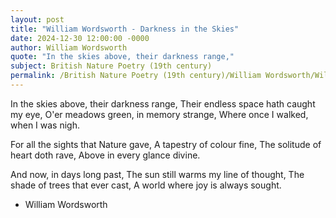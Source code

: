 ```yaml
---
layout: post
title: "William Wordsworth - Darkness in the Skies"
date: 2024-12-30 12:00:00 -0000
author: William Wordsworth
quote: "In the skies above, their darkness range,"
subject: British Nature Poetry (19th century)
permalink: /British Nature Poetry (19th century)/William Wordsworth/William Wordsworth - Darkness in the Skies
---
```


In the skies above, their darkness range,
Their endless space hath caught my eye,
O'er meadows green, in memory strange,
Where once I walked, when I was nigh.

For all the sights that Nature gave,
A tapestry of colour fine,
The solitude of heart doth rave,
Above in every glance divine.

And now, in days long past,
The sun still warms my line of thought,
The shade of trees that ever cast,
A world where joy is always sought.


- William Wordsworth
